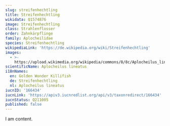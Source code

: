 ```yaml
---
slug: streifenhechtling
title: Streifenhechtling
wikidata: Q1574876
image: Streifenhechtling
class: Strahlenflosser
order: Zahnkärpflinge
family: Aplocheilidae
species: Streifenhechtling
wikipediaLink: 'https://de.wikipedia.org/wiki/Streifenhechtling'
images:
  - >-
    https://upload.wikimedia.org/wikipedia/commons/8/8c/Aplocheilus_lineatus_Day.png
scientificName: Aplocheilus lineatus
i18nNames:
  en: Golden Wonder Killifish
  de: Streifenhechtling
  nl: Aplocheilus lineatus
iucnID: '166434'
iucnLink: 'https://apiv3.iucnredlist.org/api/v3/taxonredirect/166434'
iucnStatus: Q211005
published: false
---
```


I am content.

